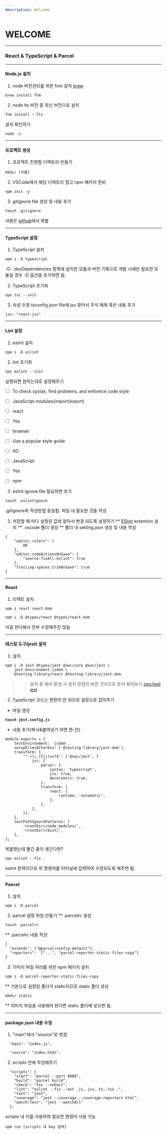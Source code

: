 ```yaml
---
description: Welcome
---
```


# WELCOME

***

### React & TypeScript & Parcel

***

#### Node.js 설치

1. node 버전관리를 위한 fnm 설치 [brew](https://formulae.brew.sh/formula/fnm)

```
brew install fnm
```

2. node lts 버전 중 최신 버전으로 설치

```
fnm install --lts
```

설치 확인하기

```
node -v
```

***

#### 프로젝트 생성

1. 프로젝트 진행할 디렉토리 만들기

```
mkdir [이름]
```

2. VSCode에서 해당 디렉토리 열고 npm 패키지 준비

```
npm init -y
```

3. gitignore file 생성 및 내용 추가

```
touch .gitignore
```

내용은 [github](https://github.com/github/gitignore)에서 복붙

***

#### TypeScript 설정

1. TypeScript 설치

```
npm i -D typescript
```

\-D : devDependencies 항목에 설치한 모듈과 버전 기록으로 개발 시에만 필요한 모듈일 경우 -D 옵션을 추가하면 됨.

2. TypeScript 초기화

```
npx tsc --init
```

3. 속성 수정 tsconfig.json file에 jsx 찾아서 주석 해제 혹은 내용 추가

```
jsx: "react-jsx"
```

***

#### Lint 설정

1. eslint 설치

```
npm i -D eslint
```

2. lint 초기화

```
npx eslint --init
```

실행되면 원하는대로 설정해주기

* [ ] To check systax, find problems, and enforece code style
* [ ] JavaScript modules(import/export)
* [ ] react
* [ ] Yes
* [ ] browser
* [ ] Use a popular style guide
* [ ] XO
* [ ] JavaScript
* [ ] Yes
* [ ] npm



3. eslint ignore file 필요하면 추가

```
touch .eslintignore
```

.gitignore와 작성방법 동일함. 파일 내 필요한 것들 작성

3. 저장할 때 마다 설정된 값에 알아서 변경 되도록 설정하기 \*\* [ESlint](https://eslint.org/) extention 설치 \*\* .vscode 폴더 생성 \*\* 폴더 내 setting.json 생성 및 내용 작성

```
{   
    "editor.rulers": [
        80
    ],
    "editor.codeActionsOnSave": {
        "source.fixAll.eslint": true 
    },
    "trailing-spaces.trimOnSave": true
}
```

***

#### React

1. 리액트 설치

```
npm i react react-dom

npm i -D @types/react @types/react-dom
```

이걸 한다해서 전부 수정해주진 않음

***

#### 테스팅 도구(jest) 설치

1. 설치

```
npm i -D jest @types/jest @swc/core @swc/jest \
    jest-environment-jsdom \
    @testing-library/react @testing-library/jest-dom
```

> > 설치 중 에러 발생 시 설치 방법이 바뀐 것이므로 문서 찾아보기 [swc/jest](https://www.npmjs.com/package/@swc/jest) [jest](https://github.com/jestjs/jest)

2. TypeScript 코드는 변환이 안 되므로 설정으로 잡아주기

* 파일 생성

<pre><code><strong>touch jest.config.js
</strong></code></pre>

* 내용 추가(복사&붙여넣기 하면 편-안)

```
module.exports = {
	testEnvironment: 'jsdom',
	setupFilesAfterEnv: ['@testing-library/jest-dom'],
	transform: {
		'^.+\\.(t|j)sx?$': ['@swc/jest', {
			jsc: {
				parser: {
					syntax: 'typescript',
					jsx: true,
					decorators: true,
				},
				transform: {
					react: {
						runtime: 'automatic',
					},
				},
			},
		}],
	},
	testPathIgnorePatterns: [
		'<rootDir>/node_modules/',
		'<rootDir>/dist/',
	],
};
```

복붙했는데 빨간 줄이 생긴다면?

```
npx eslint --fix .
```

eslint 문제이므로 위 명령어를 터미널에 입력하여 수정되도록 해주면 됨.

***

#### Paecel

1. 설치

```
npm i -D parcel 
```

2. parcel 설정 파일 만들기 \*\* .parcelrc 생성

```
touch .parcelrc
```

\*\* .parcelrc 내용 작성

```
{
  "extends": ["@parcel/config-default"],
  "reporters":  ["...", "parcel-reporter-static-files-copy"]
}
```

3. 이미지 파일 처리를 위한 npm 패키지 설치

```
npm i -D parcel-reporter-static-files-copy
```

\*\* 기본으로 설정된 폴더가 static이므로 static 폴더 생성

```
mkdir static
```

\*\* 이미지 파일을 사용해야 한다면 static 폴더에 넣으면 됨.

***

#### package.json 내용 수정

1. "main"에서 "source"로 변경

```
  "main": "index.js",
```

```
  "source": "index.html",
```

2. scripts 안에 작성해주기

```
  "scripts": {
    "start": "parcel --port 8080",
    "build": "parcel build",
    "check": "tsc --noEmit",
    "lint": "eslint --fix --ext .js,.jsx,.ts,.tsx .",
    "test": "jest",
    "coverage": "jest --coverage --coverage-reporters html",
    "watch:test": "jest --watchAll"
  },
```

scripts 내 키를 사용하여 필요한 명령어 사용 가능

```
npm run [scripts 내 key 입력]
```
